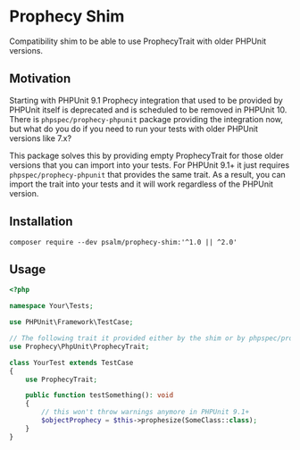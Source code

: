# Prophecy Shim

Compatibility shim to be able to use ProphecyTrait with older PHPUnit versions.

## Motivation

Starting with PHPUnit 9.1 Prophecy integration that used to be provided by
PHPUnit itself is deprecated and is scheduled to be removed in PHPUnit 10.
There is `phpspec/prophecy-phpunit` package providing the integration now, but
what do you do if you need to run your tests with older PHPUnit versions like
7.x?

This package solves this by providing empty ProphecyTrait for those older
versions that you can import into your tests. For PHPUnit 9.1+ it just requires
`phpspec/prophecy-phpunit` that provides the same trait. As a result, you can
import the trait into your tests and it will work regardless of the PHPUnit
version.

## Installation

```console
composer require --dev psalm/prophecy-shim:'^1.0 || ^2.0'
```

## Usage

```php
<?php

namespace Your\Tests;

use PHPUnit\Framework\TestCase;

// The following trait it provided either by the shim or by phpspec/prophecy-phpunit
use Prophecy\PhpUnit\ProphecyTrait;

class YourTest extends TestCase
{
    use ProphecyTrait;

    public function testSomething(): void
    {
        // this won't throw warnings anymore in PHPUnit 9.1+
        $objectProphecy = $this->prophesize(SomeClass::class);
    }
}
```
